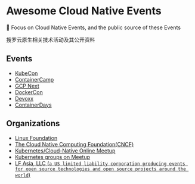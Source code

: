 # Awesome Cloud Native Events
🎉 Focus on Cloud Native Events, and the  public source of  these Events

搜罗云原生相关技术活动及其公开资料


## Events
* [KubeCon](https://events19.lfasiallc.com/events/kubecon-cloudnativecon-china-2018/)
* [ContainerCamp](https://2019.container.camp)
* [GCP Next](https://cloud.withgoogle.com/next/sf)
* [DockerCon](http://dockercon.com/)
* [Devoxx](http://devoxx.com/)
* [ContainerDays](https://containerdays.io/)


## Organizations
* [Linux Foundation](https://www.linuxfoundation.org/)
* [The Cloud Native Computing Foundation(CNCF) ](https://www.cncf.io/)
* [Kubernetes/Cloud-Native Online Meetup](https://www.meetup.com/Kubernetes-Cloud-Native-Online-Meetup/)
* [Kubernetes groups on Meetup](https://www.meetup.com/topics/kubernetes/)
* [LF Asia, LLC (`a US limited liability corporation producing events for open source technologies and open source projects around the world`)](https://www.lfasiallc.com/)
